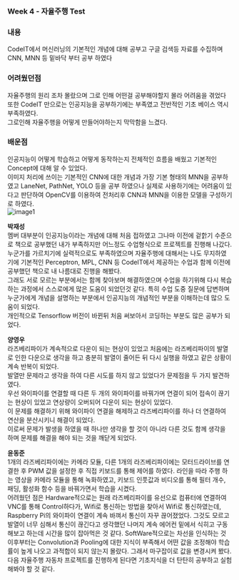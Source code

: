  ### Week 4 - 자율주행 Test
 ### **내용** 
 CodeIT에서 머신러닝의 기본적인 개념에 대해 공부고 구글 검색등 자료를 수집하며 CNN, MNN 등 밑바닥 부터 공부 하였다  
   
 ### **어려웠던점**
  자율주행의 원리 조차 몰랐으며 그로 인해 어떤걸 공부해야할지 몰라 어려움을 겪었다   
 또한 CodeIT 만으로는 인공지능을 공부하기에는 부족였고 전반적인 기초 베이스 역시 부족하였다.    
 그로인해 자율주행을 어떻게 만들어야하는지 막막함을 느겼다.
 
 ### **배운점**  
 인공지능이 어떻게 학습하고 어떻게 동작하는지 전체적인 흐름을 배웠고 기본적인 Concept에 대해 알 수 있었다.   
 이미지 처리에 쓰이는 기본적인 CNN에 대한 개념과 가장 기본 형태의 MNN을 공부하였고 LaneNet, PathNet, YOLO 등을 공부 하였으나 
 실제로 사용하기에는 어려움이 있다고 판단하여 OpenCV를 이용하여 전처리후 CNN과 MNN을 이용한 모델을 구성하기로 하였다.   
 ![image1](/HAI_images/image1.jpg)
 
 **박재성**   
 멤버 대부분이 인공지능이라는 개념에 대해 처음 접하였고 그나마 이전에 겉핡기 수준으로 책으로 공부했던 내가 부족하지만 
 어느정도 수업형식으로 프로젝트를 진행해 나갔다.   
 누군가를 가르치기에 실력적으로도 부족하였으며 자율주행에 대해서는 나도 무지하였기에 기본적인
 Perceptron, MPL, CNN 등 CodeIT에서 제공하는 수업과 함께 이전에 공부했던 책으로 내 나름대로 진행을 해봤다.   
 그래도 서로 모르는 부분에서는 함께 찾아보며 해결하였으며 수업을 하기위해 다시 복습하는 과정에서 스스로에게 많은 도움이 되었던것 같다.
 특히 수업 도중 질문에 답변하며 누군가에게 개념을 설명하는 부분에서 인공지능의 개념적인 부분을 이해하는데 많으 도움이 되었다.   
 개인적으로 Tensorflow 버전이 바뀐뒤 처음 써보아서 코딩하는 부분도 많은 공부가 되었다.
 
 **양영우**   
 라즈베리파이가 계속적으로 다운이 되는 현상이 있었고 처음에는 라즈베리파이의 발열로 인한 다운으로 생각을 하고 충분히
 발열이 줄어든 뒤 다시 실행을 하였고 같은 상황이 계속 반복이 되었다.   
 발열만 문제라고 생각을 하여 다른 시도를 하지 않고 있었다가 문제점을 두 가지 발견하였다.   
 우선 와이파이를 연결할 때 다른 두 개의 와이파이를 바꿔가며 연결이 되어 접속이 끊기는 현상이 있었고
 연상량이 오버되어 다운이 되는 현상이 있었다.   
 이 문제를 해결하기 위해 와이파이 연결을 해제하고 라즈베리파이를 하나 더 연결하여 연산을 분산시키니 해결이 되었다.   
 이로써 문제가 발생을 하였을 때 하나만 생각을 할 것이 아니라 다른 것도 함께 생각을 하며 문제를 해결을 해야 되는 것을 깨닫게 되었다.

 **윤동준**   
 1개의 라즈베리파이에는 카메라 모듈, 다른 1개의 라즈베리파이에는 모터드라이브를 연결한 후 PWM 값을 설정한 후 직접 키보드를 통해 제어를 하였다. 라인을 따라 주행
하는 영상을 카메라 모듈을 통해 녹화하였고, 키보드 인풋값과 비디오를 통해 필터 개수, 패딩, 활성화 함수 등을 바꿔가면서 학습을 시켰다.
<br/>어려웠던 점은 Hardware적으로는 원래 라즈베리파이를 유선으로 컴퓨터에 연결하여 VNC를 통해 Control하다가, Wifi로 통신하는 방법을 찾아서 Wifi로 통신하였는데, Raspberry Pi의 와이파이 연결이 계속 바껴서 통신이 자꾸 끊어졌었다. 그것도 모르고 발열이 너무 심해서 통신이 끊긴다고 생각했던 나머지 계속 에어컨 밑에서 식히고 구동해보고 하는데 시간을 많이 잡아먹은 것 같다. 
SoftWare적으로는 차선을 인식하는 것 이후부터는 Convolution과 Pooling에 대한 지식이 부족해서 어떤 값을 조정해야 학습률이 높게 나오고 과적합이 되지 않는지 몰랐다. 그래서 마구잡이로
값을 변경시켜 봤다. 다음 자율주행 자동차 프로젝트를 진행하게 된다면 기초지식을 더 탄탄히 공부하고 실험해봐야 할 것 같다. 
